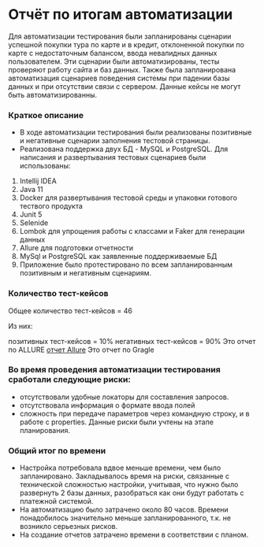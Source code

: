 # Отчёт по итогам автоматизации
Для автоматизации тестирования были запланированы сценарии успешной покупки тура по карте и в кредит, отклоненной покупки по карте с недостаточным балансом, ввода невалидных данных пользователем. Эти сценарии были автоматизированы, тесты проверяют работу сайта и баз данных. Также была запланирована автоматизация сценариев поведения системы при падении базы данных и при отсутствии связи с сервером. Данные кейсы не могут быть автоматизированны.
### Краткое описание
- В ходе автоматизации тестирования были реализованы позитивные и негативные сценарии заполнения тестовой страницы.
- Реализована поддержка двух БД - MySQL и PostgreSQL.
Для написания и развертывания тестовых сценариев были использованы:
1. Intellij IDEA
1. Java 11
2. Docker для развертывания тестовой среды и упаковки готового тествого продукта
2. Junit 5
2. Selenide
2. Lombok для упрощения работы с классами и Faker для генерации данных
2. Allure для подготовки отчетности
2. MySql и PostgreSQL как заявленные поддерживаемые БД
2. Приложение было протестировано по всем запланированным позитивным и негативным сценариям.
### Количество тест-кейсов
Общее количество тест-кейсов = 46

Из них:

позитивных тест-кейсов = 10%
негативных тест-кейсов = 90%
Это отчет по ALLURE
[отчет Allure](http://192.168.0.107:52026/index.html)
Это отчет по Gragle


### Во время проведения автоматизации тестирования сработали следующие риски:

- отсутствовали удобные локаторы для составления запросов.
- отсутствовала информация о формате ввода полей
-   сложность при передаче параметров через командную строку, и в работе с properties.
Данные риски были учтены на этапе планирования. 
### Общий итог по времени
- Настройка потребовала вдвое меньше времени, чем было запланировано. Закладывалось время на риски, связанные с технической сложностью настройки, учитывая, что нужно было развернуть 2 базы данных, разобраться как они будут работать с платежной системой.
- На автоматизацию было затрачено около 80 часов. Времени понадобилось значительно меньше запланированного, т.к. не возникло серьезных рисков.
- На создание отчетов затрачено времени в соответствии с планом.
